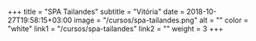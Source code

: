 +++
title = "SPA Tailandes"
subtitle = "Vitória"
date = 2018-10-27T19:58:15+03:00
image = "/cursos/spa-tailandes.png"
alt = ""
color = "white"
link1 = "/cursos/spa-tailandes"
link2 = ""
weight = 3
+++
